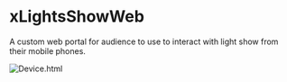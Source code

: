 # xLightsShowWeb
A custom web portal for audience to use to interact with light show from their mobile phones. 



![Device.html](/DeviceHTML.png)

